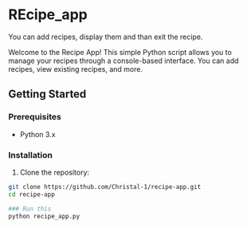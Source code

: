# REcipe_app
You can add recipes, display them and than exit the recipe.

Welcome to the Recipe App! This simple Python script allows you to manage your recipes through a console-based interface. You can add recipes, view existing recipes, and more.

## Getting Started

### Prerequisites

- Python 3.x

### Installation

1. Clone the repository:

```bash
git clone https://github.com/Christal-1/recipe-app.git
cd recipe-app

### Run this
python recipe_app.py
